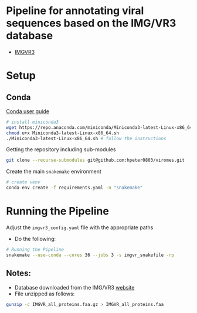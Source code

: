 # Pipeline for annotating viral sequences based on the IMG/VR3 database
- [IMGVR3](https://genome.jgi.doe.gov/portal/IMG_VR/IMG_VR.home.html)

# Setup
## Conda

[Conda user guide](https://docs.conda.io/projects/conda/en/latest/user-guide/index.html)

```bash
# install miniconda3
wget https://repo.anaconda.com/miniconda/Miniconda3-latest-Linux-x86_64.sh
chmod u+x Miniconda3-latest-Linux-x86_64.sh
./Miniconda3-latest-Linux-x86_64.sh # follow the instructions
```

Getting the repository including sub-modules
```bash
git clone --recurse-submodules git@github.com:hpeter0803/viromes.git
```

Create the main `snakemake` environment

```bash
# create venv
conda env create -f requirements.yaml -n "snakemake"
```

# Running the Pipeline
Adjust the `imgvr3_config.yaml` file with the appropriate paths
- Do the following:

```bash
# Running the Pipeline
snakemake --use-conda --cores 36 --jobs 3 -s imgvr_snakefile -rp
```

## Notes:
- Database downloaded from the IMG/VR3 [website](https://genome.jgi.doe.gov/portal/pages/dynamicOrganismDownload.jsf?organism=IMG_VR)
- File unzipped as follows:
```bash
gunzip -c IMGVR_all_proteins.faa.gz > IMGVR_all_proteins.faa
```
